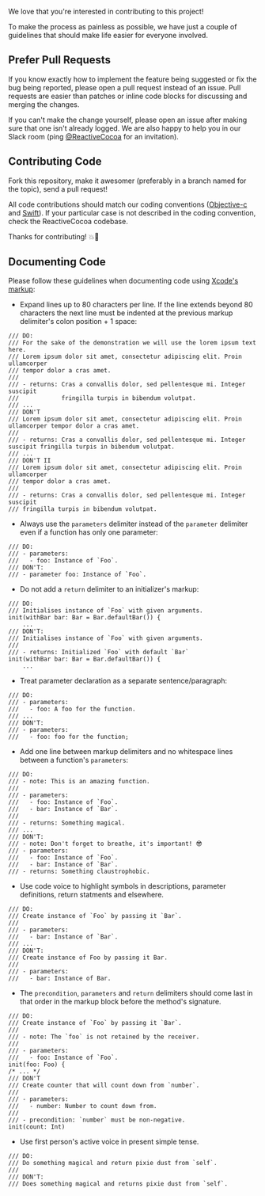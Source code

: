 We love that you're interested in contributing to this project!

To make the process as painless as possible, we have just a couple of guidelines
that should make life easier for everyone involved.

## Prefer Pull Requests

If you know exactly how to implement the feature being suggested or fix the bug
being reported, please open a pull request instead of an issue. Pull requests are easier than
patches or inline code blocks for discussing and merging the changes.

If you can't make the change yourself, please open an issue after making sure
that one isn't already logged. We are also happy to help you in our Slack room (ping [@ReactiveCocoa](https://twitter.com/ReactiveCocoa) for an invitation).

## Contributing Code

Fork this repository, make it awesomer (preferably in a branch named for the
topic), send a pull request!

All code contributions should match our coding conventions ([Objective-c](https://github.com/github/objective-c-conventions) and [Swift](https://github.com/github/swift-style-guide)). If your particular case is not described in the coding convention, check the ReactiveCocoa codebase.

Thanks for contributing! :boom::camel:

## Documenting Code

Please follow these guidelines when documenting code using [Xcode's markup](https://developer.apple.com/library/mac/documentation/Xcode/Reference/xcode_markup_formatting_ref/):

- Expand lines up to 80 characters per line. If the line extends beyond 80 characters the next line must be indented at the previous markup delimiter's colon position + 1 space:

```
/// DO:
/// For the sake of the demonstration we will use the lorem ipsum text here.
/// Lorem ipsum dolor sit amet, consectetur adipiscing elit. Proin ullamcorper 
/// tempor dolor a cras amet.
///
/// - returns: Cras a convallis dolor, sed pellentesque mi. Integer suscipit
///            fringilla turpis in bibendum volutpat.
/// ...
/// DON'T
/// Lorem ipsum dolor sit amet, consectetur adipiscing elit. Proin ullamcorper tempor dolor a cras amet.
///
/// - returns: Cras a convallis dolor, sed pellentesque mi. Integer suscipit fringilla turpis in bibendum volutpat.
/// ...
/// DON'T II
/// Lorem ipsum dolor sit amet, consectetur adipiscing elit. Proin ullamcorper 
/// tempor dolor a cras amet.
///
/// - returns: Cras a convallis dolor, sed pellentesque mi. Integer suscipit
/// fringilla turpis in bibendum volutpat.
```

- Always use the `parameters` delimiter instead of the `parameter` delimiter even if a function has only one parameter:

```
/// DO:
/// - parameters:
///   - foo: Instance of `Foo`.
/// DON'T:
/// - parameter foo: Instance of `Foo`.
```

- Do not add a `return` delimiter to an initializer's markup:

```
/// DO:
/// Initialises instance of `Foo` with given arguments.
init(withBar bar: Bar = Bar.defaultBar()) {
    ...
/// DON'T:
/// Initialises instance of `Foo` with given arguments.
///
/// - returns: Initialized `Foo` with default `Bar`
init(withBar bar: Bar = Bar.defaultBar()) {
    ...
```

- Treat parameter declaration as a separate sentence/paragraph:

```
/// DO:
/// - parameters:
///   - foo: A foo for the function.
/// ...
/// DON'T:
/// - parameters:
///   - foo: foo for the function;
```

- Add one line between markup delimiters and no whitespace lines between a function's `parameters`:

```
/// DO:
/// - note: This is an amazing function.
///
/// - parameters:
///   - foo: Instance of `Foo`.
///   - bar: Instance of `Bar`.
///
/// - returns: Something magical.
/// ...
/// DON'T:
/// - note: Don't forget to breathe, it's important! 😎
/// - parameters:
///   - foo: Instance of `Foo`.
///   - bar: Instance of `Bar`.
/// - returns: Something claustrophobic.
```

- Use code voice to highlight symbols in descriptions, parameter definitions, return statments and elsewhere.

```
/// DO:
/// Create instance of `Foo` by passing it `Bar`.
///
/// - parameters:
///   - bar: Instance of `Bar`.
/// ...
/// DON'T:
/// Create instance of Foo by passing it Bar.
///
/// - parameters:
///   - bar: Instance of Bar.
```

- The `precondition`, `parameters` and `return` delimiters should come last in that order in the markup block before the method's signature.

```
/// DO:
/// Create instance of `Foo` by passing it `Bar`.
///
/// - note: The `foo` is not retained by the receiver.
///
/// - parameters:
///   - foo: Instance of `Foo`.
init(foo: Foo) {
/* ... */
/// DON'T
/// Create counter that will count down from `number`.
///
/// - parameters:
///   - number: Number to count down from.
///
/// - precondition: `number` must be non-negative.
init(count: Int)
```

- Use first person's active voice in present simple tense.

```
/// DO:
/// Do something magical and return pixie dust from `self`.
///
/// DON'T:
/// Does something magical and returns pixie dust from `self`.
```

